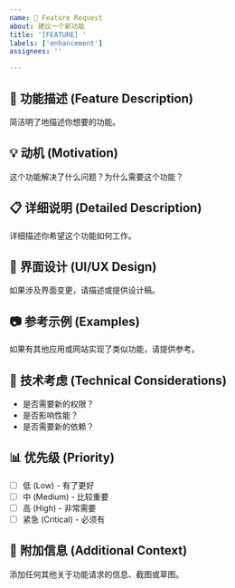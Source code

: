 ```yaml
---
name: 🚀 Feature Request
about: 建议一个新功能
title: '[FEATURE] '
labels: ['enhancement']
assignees: ''

---
```


## 🚀 功能描述 (Feature Description)
简洁明了地描述你想要的功能。

## 💡 动机 (Motivation)
这个功能解决了什么问题？为什么需要这个功能？

## 📋 详细说明 (Detailed Description)
详细描述你希望这个功能如何工作。

## 🎨 界面设计 (UI/UX Design)
如果涉及界面变更，请描述或提供设计稿。

## 📷 参考示例 (Examples)
如果有其他应用或网站实现了类似功能，请提供参考。

## 🔧 技术考虑 (Technical Considerations)
- 是否需要新的权限？
- 是否影响性能？
- 是否需要新的依赖？

## 📊 优先级 (Priority)
- [ ] 低 (Low) - 有了更好
- [ ] 中 (Medium) - 比较重要
- [ ] 高 (High) - 非常需要
- [ ] 紧急 (Critical) - 必须有

## 📝 附加信息 (Additional Context)
添加任何其他关于功能请求的信息、截图或草图。
